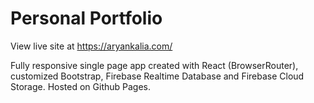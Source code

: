 # Personal Portfolio
View live site at https://aryankalia.com/

Fully responsive single page app created with React (BrowserRouter), customized Bootstrap, Firebase Realtime Database and Firebase Cloud Storage. Hosted on Github Pages.
